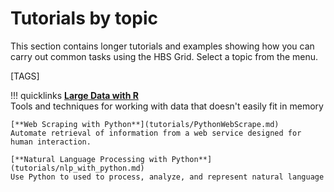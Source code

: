 # Tutorials by topic
This section contains longer tutorials and examples showing how you
can carry out common tasks using the HBS Grid. Select a topic from the
menu.

[TAGS]

!!! quicklinks
    [**Large Data with R**](tutorials/large_data_R.md)  
    Tools and techniques for working with data that doesn't easily fit in memory
     
    [**Web Scraping with Python**](tutorials/PythonWebScrape.md)  
    Automate retrieval of information from a web service designed for human interaction.
     
    [**Natural Language Processing with Python**](tutorials/nlp_with_python.md)  
    Use Python to used to process, analyze, and represent natural language
